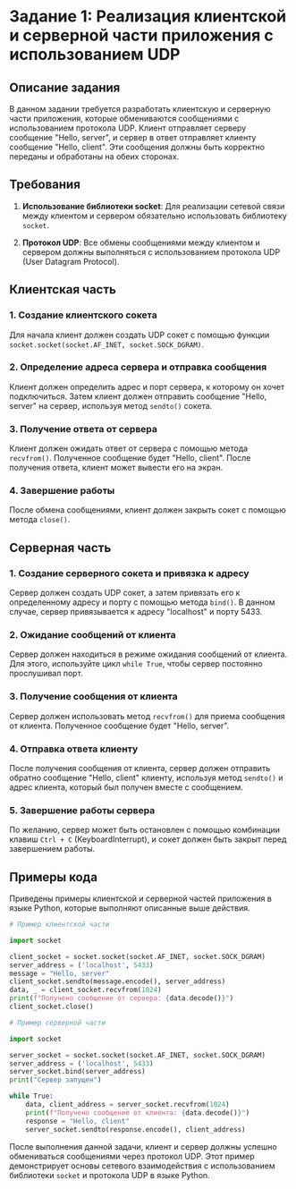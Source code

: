 # Задание 1: Реализация клиентской и серверной части приложения с использованием UDP


## Описание задания

В данном задании требуется разработать клиентскую и серверную части приложения, которые обмениваются сообщениями с использованием протокола UDP. Клиент отправляет серверу сообщение "Hello, server", и сервер в ответ отправляет клиенту сообщение "Hello, client". Эти сообщения должны быть корректно переданы и обработаны на обеих сторонах.

## Требования

1. **Использование библиотеки socket**: Для реализации сетевой связи между клиентом и сервером обязательно использовать библиотеку `socket`.

2. **Протокол UDP**: Все обмены сообщениями между клиентом и сервером должны выполняться с использованием протокола UDP (User Datagram Protocol).

## Клиентская часть

### 1. Создание клиентского сокета

Для начала клиент должен создать UDP сокет с помощью функции `socket.socket(socket.AF_INET, socket.SOCK_DGRAM)`.

### 2. Определение адреса сервера и отправка сообщения

Клиент должен определить адрес и порт сервера, к которому он хочет подключиться. Затем клиент должен отправить сообщение "Hello, server" на сервер, используя метод `sendto()` сокета.

### 3. Получение ответа от сервера

Клиент должен ожидать ответ от сервера с помощью метода `recvfrom()`. Полученное сообщение будет "Hello, client". После получения ответа, клиент может вывести его на экран.

### 4. Завершение работы

После обмена сообщениями, клиент должен закрыть сокет с помощью метода `close()`.

## Серверная часть

### 1. Создание серверного сокета и привязка к адресу

Сервер должен создать UDP сокет, а затем привязать его к определенному адресу и порту с помощью метода `bind()`. В данном случае, сервер привязывается к адресу "localhost" и порту 5433.

### 2. Ожидание сообщений от клиента

Сервер должен находиться в режиме ожидания сообщений от клиента. Для этого, используйте цикл `while True`, чтобы сервер постоянно прослушивал порт.

### 3. Получение сообщения от клиента

Сервер должен использовать метод `recvfrom()` для приема сообщения от клиента. Полученное сообщение будет "Hello, server".

### 4. Отправка ответа клиенту

После получения сообщения от клиента, сервер должен отправить обратно сообщение "Hello, client" клиенту, используя метод `sendto()` и адрес клиента, который был получен вместе с сообщением.

### 5. Завершение работы сервера

По желанию, сервер может быть остановлен с помощью комбинации клавиш `Ctrl + C` (KeyboardInterrupt), и сокет должен быть закрыт перед завершением работы.

## Примеры кода

Приведены примеры клиентской и серверной частей приложения в языке Python, которые выполняют описанные выше действия.

```python
# Пример клиентской части

import socket

client_socket = socket.socket(socket.AF_INET, socket.SOCK_DGRAM)
server_address = ('localhost', 5433)
message = "Hello, server"
client_socket.sendto(message.encode(), server_address)
data, _ = client_socket.recvfrom(1024)
print(f"Получено сообщение от сервера: {data.decode()}")
client_socket.close()
```

```python
# Пример серверной части

import socket

server_socket = socket.socket(socket.AF_INET, socket.SOCK_DGRAM)
server_address = ('localhost', 5433)
server_socket.bind(server_address)
print("Сервер запущен")

while True:
    data, client_address = server_socket.recvfrom(1024)
    print(f"Получено сообщение от клиента: {data.decode()}")
    response = "Hello, client"
    server_socket.sendto(response.encode(), client_address)
```


После выполнения данной задачи, клиент и сервер должны успешно обмениваться сообщениями через протокол UDP. Этот пример демонстрирует основы сетевого взаимодействия с использованием библиотеки `socket` и протокола UDP в языке Python.